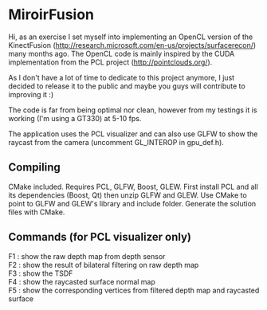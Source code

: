 MiroirFusion
============

Hi, as an exercise I set myself into implementing an OpenCL version of the KinectFusion (http://research.microsoft.com/en-us/projects/surfacerecon/) many months ago.
The OpenCL code is mainly inspired by the CUDA implementation from the PCL project (http://pointclouds.org/).

As I don't have a lot of time to dedicate to this project anymore, I just decided to release it to the public and maybe you guys will contribute to improving it :)

The code is far from being optimal nor clean, however from my testings it is working (I'm using a GT330) at 5-10 fps. 

The application uses the PCL visualizer and can also use GLFW to show the raycast from the camera (uncomment GL_INTEROP in gpu_def.h).

Compiling
---------
CMake included.
Requires PCL, GLFW, Boost, GLEW. First install PCL and all its dependencies (Boost, Qt) then unzip GLFW and GLEW. Use CMake to point to GLFW and GLEW's library and include folder. Generate the solution files with CMake.

Commands (for PCL visualizer only)
-----------------------------------
F1 : show the raw depth map from depth sensor  
F2 : show the result of bilateral filtering on raw depth map  
F3 : show the TSDF   
F4 : show the raycasted surface normal map  
F5 : show the corresponding vertices from filtered depth map and raycasted surface  

